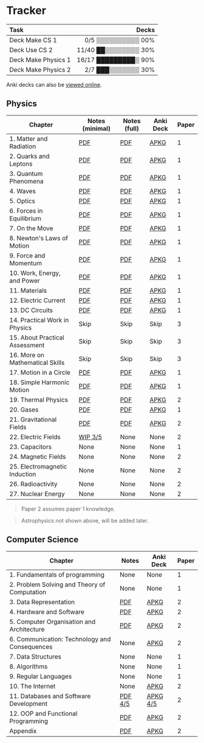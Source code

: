 # Tracker

|Task|Decks|
|:---|---:|
|Deck Make CS 1|0/5 ▒▒▒▒▒▒▒▒▒▒ 00%|
|Deck Use CS 2|11/40 ██▒▒▒▒▒▒▒▒ 30%|
|Deck Make Physics 1|16/17 █████████▒ 90%|
|Deck Make Physics 2|2/7 ███▒▒▒▒▒▒▒ 30%|

Anki decks can also be [viewed online](https://siriusmart.github.io/anki).

## Physics

|Chapter|Notes (minimal)|Notes (full)|Anki Deck|Paper|
|---|---|---|---|---|
|1. Matter and Radiation|[PDF](./Minimal/Physics/1/1_matter-and-radiation.pdf)|[PDF](./Full/Physics/1/1_matter-and-radiation.pdf)|[APKG](./Decks/Physics/1_particles-and-radiation.apkg)|1|
|2. Quarks and Leptons|[PDF](./Minimal/Physics/2/2_quarks-and-leptons.pdf)|[PDF](./Full/Physics/2/2_quarks-and-leptons.pdf)|[APKG](./Decks/Physics/2_quarks-and-leptons.apkg)|1|
|3. Quantum Phenomena|[PDF](./Minimal/Physics/3/3_quantum-phenomena.pdf)|[PDF](./Full/Physics/3/3_quantum-phenomena.pdf)|[APKG](./Decks/Physics/3_quantum-phenomena.apkg)|1|
|4. Waves|[PDF](./Minimal/Physics/4/4_waves.pdf)|[PDF](./Full/Physics/4/4_waves.pdf)|[APKG](./Decks/Physics/4_waves.apkg)|1|
|5. Optics|[PDF](./Minimal/Physics/5/5_optics.pdf)|[PDF](./Full/Physics/5/5_optics.pdf)|[APKG](./Decks/Physics/5_optics.apkg)|1|
|6. Forces in Equilibrium|[PDF](./Minimal/Physics/6/6_forces-in-equilibrium.pdf)|[PDF](./Full/Physics/6/6_forces-in-equilibrium.pdf)|[APKG](./Decks/Physics/6_forces-in-equilibrium.apkg)|1|
|7. On the Move|[PDF](./Minimal/Physics/7/7_on-the-move.pdf)|[PDF](./Full/Physics/7/7_on-the-move.pdf)|[APKG](./Decks/Physics/7_on-the-move.apkg)|1|
|8. Newton's Laws of Motion|[PDF](./Minimal/Physics/8/8_newtons-laws-of-motion.pdf)|[PDF](./Full/Physics/8/8_newtons-laws-of-motion.pdf)|[APKG](./Decks/Physics/8_newtons-laws-of-motion.apkg)|1|
|9. Force and Momentum|[PDF](./Minimal/Physics/9/9_force-and-momentum.pdf)|[PDF](./Full/Physics/9/9_force-and-momentum.pdf)|[APKG](./Decks/Physics/9_force-and-momentum.apkg)|1|
|10. Work, Energy, and Power|[PDF](./Minimal/Physics/10/10_work-energy-and-power.pdf)|[PDF](./Full/Physics/10/10_work-energy-and-power.pdf)|[APKG](./Decks/Physics/10_work-energy-and-power.apkg)|1|
|11. Materials|[PDF](./Minimal/Physics/11/11_materials.pdf)|[PDF](./Full/Physics/11/11_materials.pdf)|[APKG](./Decks/Physics/11_materials.apkg)|1|
|12. Electric Current|[PDF](./Minimal/Physics/12/12_electric-current.pdf)|[PDF](./Full/Physics/12/12_electric-current.pdf)|[APKG](./Decks/Physics/12_electric-current.apkg)|1|
|13. DC Circuits|[PDF](./Minimal/Physics/13/13_direct-current-circuit.pdf)|[PDF](./Full/Physics/13/13_direct-current-circuits.pdf)|[APKG](./Decks/Physics/13_direct-current-circuits.apkg)|1|
|14. Practical Work in Physics|Skip|Skip|Skip|3|
|15. About Practical Assessment|Skip|Skip|Skip|3|
|16. More on Mathematical Skills|Skip|Skip|Skip|3|
|17. Motion in a Circle|[PDF](./Minimal/Physics/17/17_motion-in-a-circle.pdf)|[PDF](./Full/Physics/17/17_motion-in-a-circle.pdf)|[APKG](./Decks/Physics/17_motion-in-a-circle.apkg)|1|
|18. Simple Harmonic Motion|[PDF](./Minimal/Physics/18/18_simple-harmonic-motion.pdf)|[PDF](./Full/Physics/18/18_simple-harmonic-motion.pdf)|[APKG](./Decks/Physics/18_simple-harmonic-motion.apkg)|1|
|19. Thermal Physics|[PDF](./Minimal/Physics/19/19_thermal-physics.pdf)|[PDF](./Full/Physics/19/19_thermal-physics.pdf)|[APKG](./Decks/Physics/19_thermal-physics.apkg)|2|
|20. Gases|[PDF](./Minimal/Physics/20/20_gases.pdf)|[PDF](./Full/Physics/20/20_gases.pdf)|[APKG](./Decks/Physics/20_gases.apkg)|1|
|21. Gravitational Fields|[PDF](./Minimal/Physics/21/21_gravitational-fields.pdf)|[PDF](./Full/Physics/21/21_gravitational-fields.pdf)|[APKG](./Decks/Physics/21_gravitational-fields.apkg)|2|
|22. Electric Fields|[WIP 3/5](./Minimal/Physics/22/22_electric-fields.pdf)|None|None|2|
|23. Capacitors|None|None|None|1|
|24. Magnetic Fields|None|None|None|2|
|25. Electromagnetic Induction|None|None|None|2|
|26. Radioactivity|None|None|None|2|
|27. Nuclear Energy|None|None|None|2|

> Paper 2 assumes paper 1 knowledge.

> Astrophysics not shown above, will be added later.

## Computer Science

|Chapter|Notes|Anki Deck|Paper|
|---|---|---|---|
|1. Fundamentals of programming|None|None|1|
|2. Problem Solving and Theory of Computation|None|None|1|
|3. Data Representation|[PDF](./Minimal/CS/3/sec-3_data-representation.pdf)|[APKG](./Decks/CS/3_data-representation.apkg)|2|
|4. Hardware and Software|[PDF](./Minimal/CS/4/sec-4_hardware-and-software.pdf)|[APKG](./Decks/CS/4_hardware-and-software.apkg)|2|
|5. Computer Organisation and Architecture|[PDF](./Minimal/CS/5/sec-5_computer-organisation-and-architecture.pdf)|[APKG](./Decks/CS/5_computer-organisation-and-architecture.apkg)|2|
|6. Communication: Technology and Consequences|None|[APKG](./Decks/CS/6_communication-technology-and-consequences.apkg)|2|
|7. Data Structures|None|None|1|
|8. Algorithms|None|None|1|
|9. Regular Languages|None|None|1|
|10. The Internet|None|[APKG](./Decks/CS/10_the-internet.apkg)|2|
|11. Databases and Software Development|[PDF 4/5](./Minimal/CS/11/sec-11_databases-and-software-development.pdf)|[APKG 4/5](./Decks/CS/11_databases-and-software-development.apkg)|2|
|12. OOP and Functional Programming|[PDF](./Minimal/CS/12/sec-12_oop-and-functional-programming.pdf)|[APKG](./Decks/CS/12_oop-and-functioal-programming.apkg)|2|
|Appendix|[PDF](./Minimal/CS/appendix/appendix.pdf)|[APKG](./Decks/CS/appendix.apkg)|2|
